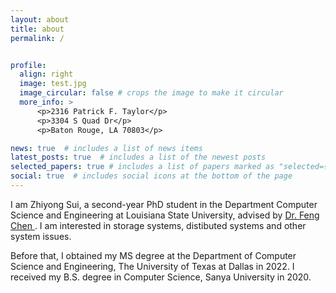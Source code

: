 ```yaml
---
layout: about
title: about
permalink: /


profile:
  align: right
  image: test.jpg
  image_circular: false # crops the image to make it circular
  more_info: >
      <p>2316 Patrick F. Taylor</p>
      <p>3304 S Quad Dr</p>
      <p>Baton Rouge, LA 70803</p>

news: true  # includes a list of news items
latest_posts: true  # includes a list of the newest posts
selected_papers: true # includes a list of papers marked as "selected={true}"
social: true  # includes social icons at the bottom of the page
---
```


I am Zhiyong Sui, a second-year PhD student in the Department Computer Science and Engineering at Louisiana State University, advised by [Dr. Feng Chen ](http://www.csc.lsu.edu/~fchen/). I am interested in storage systems, distibuted systems and other system issues.

Before that, I obtained my MS degree at the Department of Computer Science and Engineering, The University of Texas at Dallas in 2022. I received my B.S. degree in Computer Science, Sanya University in 2020.